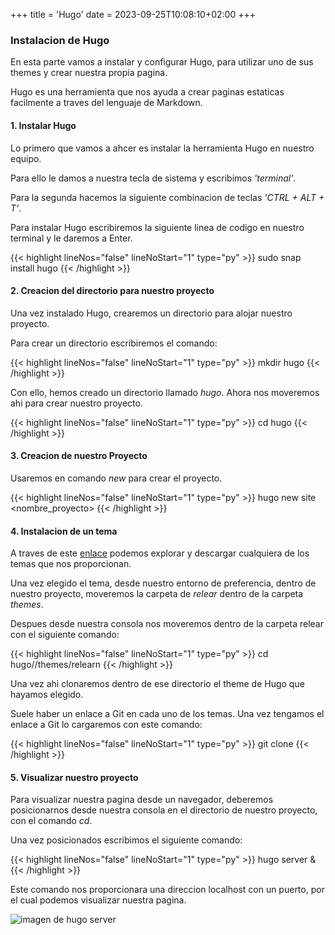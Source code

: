 +++
title = 'Hugo'
date = 2023-09-25T10:08:10+02:00
+++

### Instalacion de Hugo 

En esta parte vamos a instalar y configurar Hugo, para utilizar uno de sus themes y crear nuestra propia pagina.

Hugo es una herramienta que nos ayuda a crear paginas estaticas facilmente a traves del lenguaje de Markdown.

#### 1. Instalar Hugo 
Lo primero que vamos a ahcer es instalar la herramienta Hugo en nuestro equipo. 

Para ello le damos a nuestra tecla de sistema y escribimos *'terminal'*.

Para la segunda hacemos la siguiente combinacion de teclas *'CTRL + ALT + T'*.


Para instalar Hugo escribiremos la siguiente linea de codigo en nuestro terminal y le daremos a Enter.

{{< highlight lineNos="false" lineNoStart="1" type="py" >}}
sudo snap install hugo
{{< /highlight >}}

#### 2. Creacion del directorio para nuestro proyecto

Una vez instalado Hugo, crearemos un directorio para alojar nuestro proyecto.

Para crear un directorio escribiremos el comando:

{{< highlight lineNos="false" lineNoStart="1" type="py" >}}
mkdir hugo
{{< /highlight >}}

Con ello, hemos creado un directorio llamado *hugo*. Ahora nos moveremos ahi para crear nuestro proyecto.

{{< highlight lineNos="false" lineNoStart="1" type="py" >}}
cd hugo
{{< /highlight >}}

#### 3. Creacion de nuestro Proyecto

Usaremos en comando *new* para crear el proyecto.

{{< highlight lineNos="false" lineNoStart="1" type="py" >}}
hugo new site <nombre_proyecto>
{{< /highlight >}}

#### 4. Instalacion de un tema

A traves de este [enlace](https://themes.gohugo.io/) podemos explorar y descargar cualquiera de los temas que nos proporcionan.

Una vez elegido el tema, desde nuestro entorno de preferencia, dentro de nuestro proyecto, moveremos la carpeta de *relear* dentro de la carpeta *themes*.

Despues desde nuestra consola nos moveremos dentro de la carpeta relear con el siguiente comando:

{{< highlight lineNos="false" lineNoStart="1" type="py" >}}
cd hugo/<nombre-proyecto>/themes/relearn
{{< /highlight >}}

Una vez ahi clonaremos dentro de ese directorio el theme de Hugo que hayamos elegido.

Suele haber un enlace a Git en cada uno de los temas. Una vez tengamos el enlace a Git lo cargaremos con este comando:

{{< highlight lineNos="false" lineNoStart="1" type="py" >}}
git clone <enlace-a-git>
{{< /highlight >}}

#### 5. Visualizar nuestro proyecto

Para visualizar nuestra pagina desde un navegador, deberemos posicionarnos desde nuestra consola en el directorio de nuestro proyecto, con el comando *cd*.

Una vez posicionados escribimos el siguiente comando:

{{< highlight lineNos="false" lineNoStart="1" type="py" >}}
hugo server &
{{< /highlight >}}

Este comando nos proporcionara una direccion localhost con un puerto, por el cual podemos visualizar nuestra pagina.

![imagen de hugo server](/hugoserver.png)



